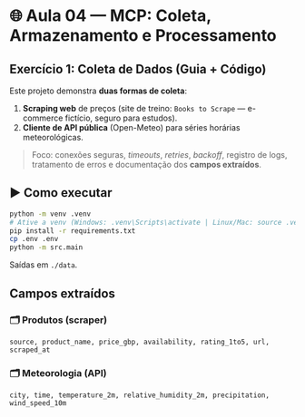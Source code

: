 # 🌐 Aula 04 — MCP: Coleta, Armazenamento e Processamento

## Exercício 1: Coleta de Dados (Guia + Código)

Este projeto demonstra **duas formas de coleta**:
1) **Scraping web** de preços (site de treino: `Books to Scrape` — e-commerce fictício, seguro para estudos).
2) **Cliente de API pública** (Open-Meteo) para séries horárias meteorológicas.

> Foco: conexões seguras, *timeouts*, *retries*, *backoff*, registro de logs, tratamento de erros e documentação dos **campos extraídos**.

## ▶️ Como executar
```bash
python -m venv .venv
# Ative a venv (Windows: .venv\Scripts\activate | Linux/Mac: source .venv/bin/activate)
pip install -r requirements.txt
cp .env .env
python -m src.main
```
Saídas em `./data`.

## Campos extraídos
### 🗂️ Produtos (scraper)
`source, product_name, price_gbp, availability, rating_1to5, url, scraped_at`

### 🗂️ Meteorologia (API)
`city, time, temperature_2m, relative_humidity_2m, precipitation, wind_speed_10m`
